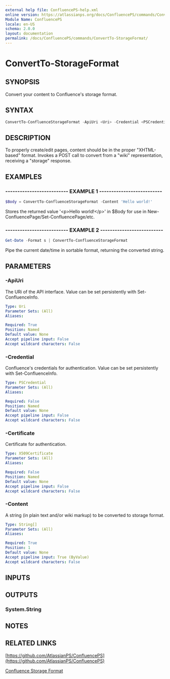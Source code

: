 ```yaml
---
external help file: ConfluencePS-help.xml
online version: https://atlassianps.org/docs/ConfluencePS/commands/ConvertTo-StorageFormat/
Module Name: ConfluencePS
locale: en-US
schema: 2.0.0
layout: documentation
permalink: /docs/ConfluencePS/commands/ConvertTo-StorageFormat/
---
```

# ConvertTo-StorageFormat

## SYNOPSIS

Convert your content to Confluence's storage format.

## SYNTAX

```powershell
ConvertTo-ConfluenceStorageFormat -ApiUri <Uri> -Credential <PSCredential> [-Content] <String>
```

## DESCRIPTION

To properly create/edit pages, content should be in the proper "XHTML-based" format.
Invokes a POST call to convert from a "wiki" representation, receiving a "storage" response.

## EXAMPLES

### -------------------------- EXAMPLE 1 --------------------------

```powershell
$Body = ConvertTo-ConfluenceStorageFormat -Content 'Hello world!'
```

Stores the returned value '\<p\>Hello world!\</p\>' in $Body for use
in New-ConfluencePage/Set-ConfluencePage/etc.

### -------------------------- EXAMPLE 2 --------------------------

```powershell
Get-Date -Format s | ConvertTo-ConfluenceStorageFormat
```

Pipe the current date/time in sortable format, returning the converted string.

## PARAMETERS

### -ApiUri

The URi of the API interface.
Value can be set persistently with Set-ConfluenceInfo.

```yaml
Type: Uri
Parameter Sets: (All)
Aliases:

Required: True
Position: Named
Default value: None
Accept pipeline input: False
Accept wildcard characters: False
```

### -Credential

Confluence's credentials for authentication.
Value can be set persistently with Set-ConfluenceInfo.

```yaml
Type: PSCredential
Parameter Sets: (All)
Aliases:

Required: False
Position: Named
Default value: None
Accept pipeline input: False
Accept wildcard characters: False
```

### -Certificate

Certificate for authentication.

```yaml
Type: X509Certificate
Parameter Sets: (All)
Aliases:

Required: False
Position: Named
Default value: None
Accept pipeline input: False
Accept wildcard characters: False
```

### -Content

A string (in plain text and/or wiki markup) to be converted to storage format.

```yaml
Type: String[]
Parameter Sets: (All)
Aliases:

Required: True
Position: 1
Default value: None
Accept pipeline input: True (ByValue)
Accept wildcard characters: False
```

## INPUTS

## OUTPUTS

### System.String

## NOTES

## RELATED LINKS

[https://github.com/AtlassianPS/ConfluencePS](https://github.com/AtlassianPS/ConfluencePS)

[Confluence Storage Format](https://confluence.atlassian.com/confcloud/confluence-storage-format-724765084.html)
